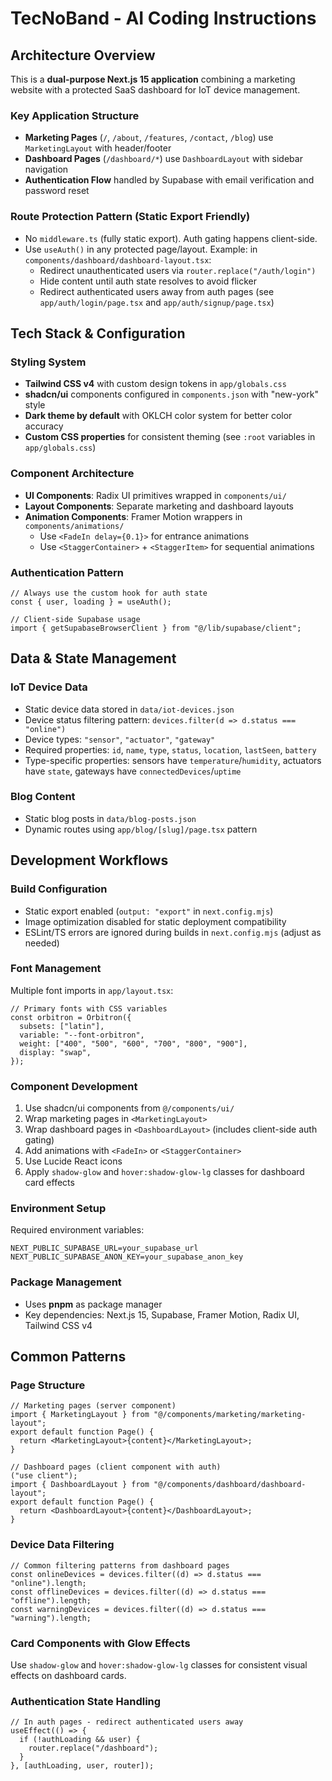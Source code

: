 # TecNoBand - AI Coding Instructions

## Architecture Overview

This is a **dual-purpose Next.js 15 application** combining a marketing website with a protected SaaS dashboard for IoT device management.

### Key Application Structure

- **Marketing Pages** (`/`, `/about`, `/features`, `/contact`, `/blog`) use `MarketingLayout` with header/footer
- **Dashboard Pages** (`/dashboard/*`) use `DashboardLayout` with sidebar navigation
- **Authentication Flow** handled by Supabase with email verification and password reset

### Route Protection Pattern (Static Export Friendly)

- No `middleware.ts` (fully static export). Auth gating happens client-side.
- Use `useAuth()` in any protected page/layout. Example: in `components/dashboard/dashboard-layout.tsx`:
  - Redirect unauthenticated users via `router.replace("/auth/login")`
  - Hide content until auth state resolves to avoid flicker
  - Redirect authenticated users away from auth pages (see `app/auth/login/page.tsx` and `app/auth/signup/page.tsx`)

## Tech Stack & Configuration

### Styling System

- **Tailwind CSS v4** with custom design tokens in `app/globals.css`
- **shadcn/ui** components configured in `components.json` with "new-york" style
- **Dark theme by default** with OKLCH color system for better color accuracy
- **Custom CSS properties** for consistent theming (see `:root` variables in `app/globals.css`)

### Component Architecture

- **UI Components**: Radix UI primitives wrapped in `components/ui/`
- **Layout Components**: Separate marketing and dashboard layouts
- **Animation Components**: Framer Motion wrappers in `components/animations/`
  - Use `<FadeIn delay={0.1}>` for entrance animations
  - Use `<StaggerContainer>` + `<StaggerItem>` for sequential animations

### Authentication Pattern

```tsx
// Always use the custom hook for auth state
const { user, loading } = useAuth();

// Client-side Supabase usage
import { getSupabaseBrowserClient } from "@/lib/supabase/client";
```

## Data & State Management

### IoT Device Data

- Static device data stored in `data/iot-devices.json`
- Device status filtering pattern: `devices.filter(d => d.status === "online")`
- Device types: `"sensor"`, `"actuator"`, `"gateway"`
- Required properties: `id`, `name`, `type`, `status`, `location`, `lastSeen`, `battery`
- Type-specific properties: sensors have `temperature`/`humidity`, actuators have `state`, gateways have `connectedDevices`/`uptime`

### Blog Content

- Static blog posts in `data/blog-posts.json`
- Dynamic routes using `app/blog/[slug]/page.tsx` pattern

## Development Workflows

### Build Configuration

- Static export enabled (`output: "export"` in `next.config.mjs`)
- Image optimization disabled for static deployment compatibility
- ESLint/TS errors are ignored during builds in `next.config.mjs` (adjust as needed)

### Font Management

Multiple font imports in `app/layout.tsx`:

```tsx
// Primary fonts with CSS variables
const orbitron = Orbitron({
  subsets: ["latin"],
  variable: "--font-orbitron",
  weight: ["400", "500", "600", "700", "800", "900"],
  display: "swap",
});
```

### Component Development

1. Use shadcn/ui components from `@/components/ui/`
2. Wrap marketing pages in `<MarketingLayout>`
3. Wrap dashboard pages in `<DashboardLayout>` (includes client-side auth gating)
4. Add animations with `<FadeIn>` or `<StaggerContainer>`
5. Use Lucide React icons
6. Apply `shadow-glow` and `hover:shadow-glow-lg` classes for dashboard card effects

### Environment Setup

Required environment variables:

```env
NEXT_PUBLIC_SUPABASE_URL=your_supabase_url
NEXT_PUBLIC_SUPABASE_ANON_KEY=your_supabase_anon_key
```

### Package Management

- Uses **pnpm** as package manager
- Key dependencies: Next.js 15, Supabase, Framer Motion, Radix UI, Tailwind CSS v4

## Common Patterns

### Page Structure

```tsx
// Marketing pages (server component)
import { MarketingLayout } from "@/components/marketing/marketing-layout";
export default function Page() {
  return <MarketingLayout>{content}</MarketingLayout>;
}

// Dashboard pages (client component with auth)
("use client");
import { DashboardLayout } from "@/components/dashboard/dashboard-layout";
export default function Page() {
  return <DashboardLayout>{content}</DashboardLayout>;
}
```

### Device Data Filtering

```tsx
// Common filtering patterns from dashboard pages
const onlineDevices = devices.filter((d) => d.status === "online").length;
const offlineDevices = devices.filter((d) => d.status === "offline").length;
const warningDevices = devices.filter((d) => d.status === "warning").length;
```

### Card Components with Glow Effects

Use `shadow-glow` and `hover:shadow-glow-lg` classes for consistent visual effects on dashboard cards.

### Authentication State Handling

```tsx
// In auth pages - redirect authenticated users away
useEffect(() => {
  if (!authLoading && user) {
    router.replace("/dashboard");
  }
}, [authLoading, user, router]);
```
